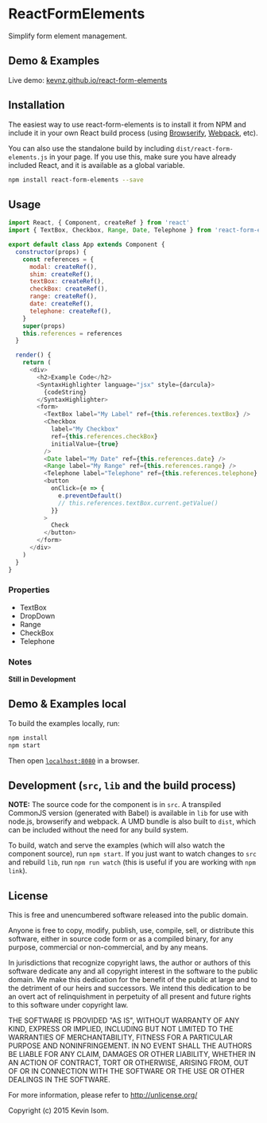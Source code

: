 # ReactFormElements

Simplify form element management.


## Demo & Examples

Live demo: [kevnz.github.io/react-form-elements](http://kevnz.github.io/react-form-elements/)

## Installation

The easiest way to use react-form-elements is to install it from NPM and include it in your own React build process (using [Browserify](http://browserify.org), [Webpack](http://webpack.github.io/), etc).

You can also use the standalone build by including `dist/react-form-elements.js` in your page. If you use this, make sure you have already included React, and it is available as a global variable.

```bash
npm install react-form-elements --save
```


## Usage

```js
import React, { Component, createRef } from 'react'
import { TextBox, Checkbox, Range, Date, Telephone } from 'react-form-elements'

export default class App extends Component {
  constructor(props) {
    const references = {
      modal: createRef(),
      shim: createRef(),
      textBox: createRef(),
      checkBox: createRef(),
      range: createRef(),
      date: createRef(),
      telephone: createRef(),
    }
    super(props)
    this.references = references
  }

  render() {
    return (
      <div>
        <h2>Example Code</h2>
        <SyntaxHighlighter language="jsx" style={darcula}>
          {codeString}
        </SyntaxHighlighter>
        <form>
          <TextBox label="My Label" ref={this.references.textBox} />
          <Checkbox
            label="My Checkbox"
            ref={this.references.checkBox}
            initialValue={true}
          />
          <Date label="My Date" ref={this.references.date} />
          <Range label="My Range" ref={this.references.range} />
          <Telephone label="Telephone" ref={this.references.telephone} />
          <button
            onClick={e => {
              e.preventDefault()
              // this.references.textBox.current.getValue()
            }}
          >
            Check
          </button>
        </form>
      </div>
    )
  }
}
```

### Properties

* TextBox
* DropDown
* Range
* CheckBox
* Telephone

### Notes

__Still in Development__

## Demo & Examples local

To build the examples locally, run:

```bash
npm install
npm start
```

Then open [`localhost:8080`](http://localhost:8080) in a browser.

## Development (`src`, `lib` and the build process)

**NOTE:** The source code for the component is in `src`. A transpiled CommonJS version (generated with Babel) is available in `lib` for use with node.js, browserify and webpack. A UMD bundle is also built to `dist`, which can be included without the need for any build system.

To build, watch and serve the examples (which will also watch the component source), run `npm start`. If you just want to watch changes to `src` and rebuild `lib`, run `npm run watch` (this is useful if you are working with `npm link`).

## License

This is free and unencumbered software released into the public domain.

Anyone is free to copy, modify, publish, use, compile, sell, or
distribute this software, either in source code form or as a compiled
binary, for any purpose, commercial or non-commercial, and by any
means.

In jurisdictions that recognize copyright laws, the author or authors
of this software dedicate any and all copyright interest in the
software to the public domain. We make this dedication for the benefit
of the public at large and to the detriment of our heirs and
successors. We intend this dedication to be an overt act of
relinquishment in perpetuity of all present and future rights to this
software under copyright law.

THE SOFTWARE IS PROVIDED "AS IS", WITHOUT WARRANTY OF ANY KIND,
EXPRESS OR IMPLIED, INCLUDING BUT NOT LIMITED TO THE WARRANTIES OF
MERCHANTABILITY, FITNESS FOR A PARTICULAR PURPOSE AND NONINFRINGEMENT.
IN NO EVENT SHALL THE AUTHORS BE LIABLE FOR ANY CLAIM, DAMAGES OR
OTHER LIABILITY, WHETHER IN AN ACTION OF CONTRACT, TORT OR OTHERWISE,
ARISING FROM, OUT OF OR IN CONNECTION WITH THE SOFTWARE OR THE USE OR
OTHER DEALINGS IN THE SOFTWARE.

For more information, please refer to <http://unlicense.org/>


Copyright (c) 2015 Kevin Isom.

